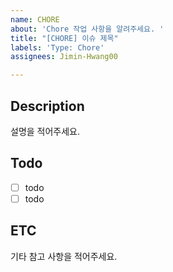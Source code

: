 ```yaml
---
name: CHORE
about: 'Chore 작업 사항을 알려주세요. '
title: "[CHORE] 이슈 제목"
labels: 'Type: Chore'
assignees: Jimin-Hwang00

---
```


## Description

설명을 적어주세요. 

## Todo
- [ ] todo
- [ ] todo

## ETC

기타 참고 사항을 적어주세요.
